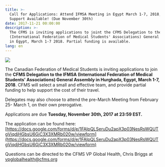 ```yaml
---
title: >-
  Call for Applications: Attend IFMSA Meeting in Egypt March 1-7, 2018, Funding
  Support Available! (Due November 30th)
date: 2017-11-21 00:00:00
description: >-
  The CFMS is inviting applications to joint the CFMS Delegation to the IFMSA
  (International Federation of Medical Students' Associations) General Assembly
  in Egypt, March 1-7 2018. Partial funding is available.
lang: en
---
```



![](/uploads/versions/attend-ifmsa-1---x----2000-756x---.png)

The Canadian Federation of Medical Students is inviting applications to join the **CFMS Delegation to the IFMSA (International Federation of Medical Students' Associations) General Assembly in Hurghada, Egypt, March 1-7, 2018**. CFMS will select a small and effective team, and provide partial funding to help support the cost of their travel.

Delegates may also choose to attend the pre-March Meeting from February 25- March 1, on their own prerogative.

Applications are due **Tuesday, November 30th, 2017 at 23:59 EST.**

The application can be found here: [https://docs.google.com/forms/d/e/1FAIpQLSeruDu2apX3p03NesRsWQUTgViqdjHGbsU6GjC3X3XMRb020w/viewform](https://docs.google.com/forms/d/e/1FAIpQLSeruDu2apX3p03NesRsWQUTgViqdjHGbsU6GjC3X3XMRb020w/viewform)

Questions can be directed to the CFMS VP Global Health, Chris Briggs at [vpglobalhealth@cfms.org](javascript:void(location.href='mailto:'+String.fromCharCode(118,112,103,108,111,98,97,108,104,101,97,108,116,104,64,99,102,109,115,46,111,114,103)))